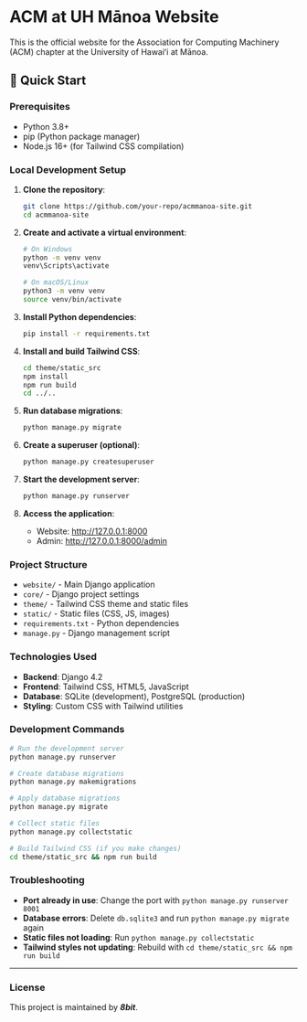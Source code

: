 # ACM at UH Mānoa Website

This is the official website for the Association for Computing Machinery (ACM) chapter at the University of Hawaiʻi at Mānoa.

## 🚀 Quick Start

### **Prerequisites**
- Python 3.8+ 
- pip (Python package manager)
- Node.js 16+ (for Tailwind CSS compilation)

### **Local Development Setup**

1. **Clone the repository**:
   ```bash
   git clone https://github.com/your-repo/acmmanoa-site.git
   cd acmmanoa-site
   ```

2. **Create and activate a virtual environment**:
   ```bash
   # On Windows
   python -m venv venv
   venv\Scripts\activate
   
   # On macOS/Linux
   python3 -m venv venv
   source venv/bin/activate
   ```

3. **Install Python dependencies**:
   ```bash
   pip install -r requirements.txt
   ```

4. **Install and build Tailwind CSS**:
   ```bash
   cd theme/static_src
   npm install
   npm run build
   cd ../..
   ```

5. **Run database migrations**:
   ```bash
   python manage.py migrate
   ```

6. **Create a superuser (optional)**:
   ```bash
   python manage.py createsuperuser
   ```

7. **Start the development server**:
   ```bash
   python manage.py runserver
   ```

8. **Access the application**:
   - Website: http://127.0.0.1:8000
   - Admin: http://127.0.0.1:8000/admin

### **Project Structure**

- `website/` - Main Django application
- `core/` - Django project settings
- `theme/` - Tailwind CSS theme and static files
- `static/` - Static files (CSS, JS, images)
- `requirements.txt` - Python dependencies
- `manage.py` - Django management script

### **Technologies Used**

- **Backend**: Django 4.2
- **Frontend**: Tailwind CSS, HTML5, JavaScript
- **Database**: SQLite (development), PostgreSQL (production)
- **Styling**: Custom CSS with Tailwind utilities

### **Development Commands**

```bash
# Run the development server
python manage.py runserver

# Create database migrations
python manage.py makemigrations

# Apply database migrations
python manage.py migrate

# Collect static files
python manage.py collectstatic

# Build Tailwind CSS (if you make changes)
cd theme/static_src && npm run build
```

### **Troubleshooting**

- **Port already in use**: Change the port with `python manage.py runserver 8001`
- **Database errors**: Delete `db.sqlite3` and run `python manage.py migrate` again
- **Static files not loading**: Run `python manage.py collectstatic`
- **Tailwind styles not updating**: Rebuild with `cd theme/static_src && npm run build`

---

### **License**
This project is maintained by ***8bit***.